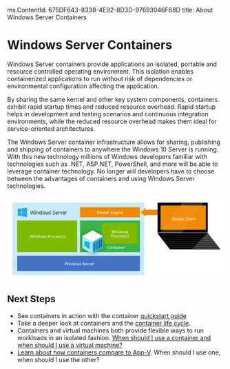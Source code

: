 ms.ContentId: 675DF643-8338-4E92-8D3D-97693046F68D
title: About Windows Server Containers

# Windows Server Containers #

Windows Server containers provide applications an isolated, portable and resource controlled operating environment. This isolation enables containerized applications to run without risk of dependencies or environmental configuration affecting the application.

By sharing the same kernel and other key system components, containers exhibit rapid startup times and reduced resource overhead. Rapid startup helps in development and testing scenarios and continuous integration environments, while the reduced resource overhead makes them ideal for service-oriented architectures.

The Windows Server container infrastructure allows for sharing, publishing and shipping of containers to anywhere the Windows 10 Server is running. With this new technology millions of Windows developers familiar with technologies such as .NET, ASP.NET, PowerShell, and more will be able to leverage container technology. No longer will developers have to choose between the advantages of containers and using Windows Server technologies.

![](media\WindowsServerContainer.png)

## Next Steps

- See containers in action with the container [quickstart guide](..\quick_start\hello_world.md)
- Take a deeper look at containers and the [container life cycle](container_life_cycle.md). 
- Containers and virtual machines both provide flexible ways to run workloads in an isolated fashion. [When should I use a container and when should I use a virtual machine?](containers_vs_VMs.md)
- [Learn about how containers compare to App-V](containers_vs_AppV.md). When should I use one, when should I use the other? 

